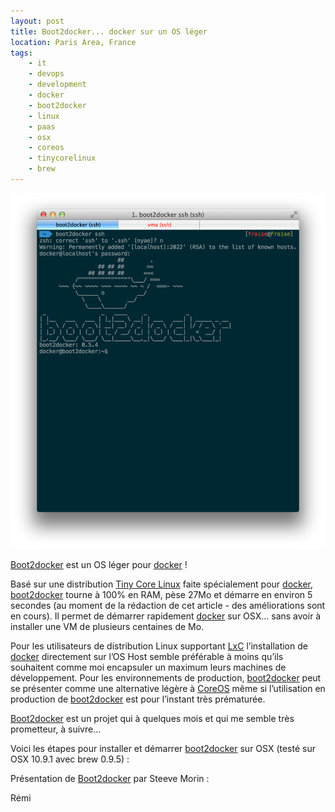 ```yaml
---
layout: post
title: Boot2docker... docker sur un OS léger
location: Paris Area, France
tags:
    - it
    - devops
    - development
    - docker
    - boot2docker
    - linux
    - paas
    - osx
    - coreos
    - tinycorelinux
    - brew
---
```


<img src="/assets/images/blog/image00027.png" class="img-responsive"/><br />

[Boot2docker](https://github.com/steeve/boot2docker) est un OS léger pour [docker](https://www.docker.io) !

Basé sur une distribution [Tiny Core Linux](http://distro.ibiblio.org/tinycorelinux/) faite spécialement pour [docker](https://www.docker.io), [boot2docker](https://github.com/steeve/boot2docker) tourne à 100% en RAM, pèse 27Mo et démarre en environ 5 secondes (au moment de la rédaction de cet article - des améliorations sont en cours). Il permet de démarrer rapidement [docker](https://www.docker.io) sur OSX... sans avoir à installer une VM de plusieurs centaines de Mo.

Pour les utilisateurs de distribution Linux supportant [LxC](http://fr.wikipedia.org/wiki/LXC) l’installation de [docker](https://www.docker.io) directement sur l’OS Host semble préférable à moins qu’ils souhaitent comme moi encapsuler un maximum leurs machines de développement. Pour les environnements de production, [boot2docker](https://github.com/steeve/boot2docker) peut se présenter comme une alternative légère à [CoreOS](https://coreos.com) même si l’utilisation en production de [boot2docker](https://github.com/steeve/boot2docker) est pour l’instant très prématurée.

[Boot2docker](https://github.com/steeve/boot2docker) est un projet qui à quelques mois et qui me semble très prometteur, à suivre...

Voici les étapes pour installer et démarrer [boot2docker](https://github.com/steeve/boot2docker) sur OSX (testé sur OSX 10.9.1 avec brew 0.9.5) :

<script src="https://gist.github.com/Remiii/9039554.js"></script>

Présentation de [Boot2docker](https://github.com/steeve/boot2docker) par Steeve Morin :

<script async class="speakerdeck-embed" data-id="5e0897b0771c013179731e7fd7daf351" data-ratio="1.33333333333333" src="//speakerdeck.com/assets/embed.js"></script>

Rémi

